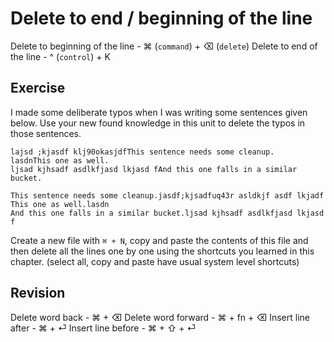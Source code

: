 Delete to end / beginning of the line
======================================

Delete to beginning of the line - ⌘ (`command`) + ⌫ (`delete`)
Delete to end of the line - ^ (`control`) + K


Exercise
---------

I made some deliberate typos when I was writing some sentences given below.
Use your new found knowledge in this unit to delete the typos in those 
sentences.

```
lajsd ;kjasdf klj90okasjdfThis sentence needs some cleanup.
lasdnThis one as well.
ljsad kjhsadf asdlkfjasd lkjasd fAnd this one falls in a similar bucket.
```

```   
This sentence needs some cleanup.jasdf;kjsadfuq43r asldkjf asdf lkjadf
This one as well.lasdn
And this one falls in a similar bucket.ljsad kjhsadf asdlkfjasd lkjasd f
```

Create a new file with `⌘ + N`, copy and paste the contents of this file and
then delete all the lines one by one using the shortcuts you learned in this 
chapter. (select all, copy and paste have usual system level shortcuts)

Revision
---------

Delete word back - ⌘ + ⌫
Delete word forward - ⌘ + fn + ⌫
Insert line after - ⌘ + ⏎
Insert line before - ⌘ + ⇧ + ⏎